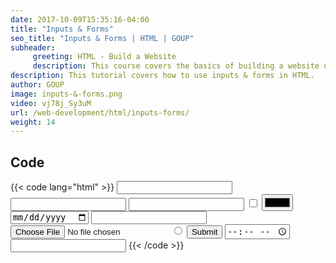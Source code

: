 ```yaml
---
date: 2017-10-09T15:35:16-04:00
title: "Inputs & Forms"
seo_title: "Inputs & Forms | HTML | GOUP"
subheader:
     greeting: HTML - Build a Website
     description: This course covers the basics of building a website using HTML. Work your way through the videos/articles and I'll teach you everything you need to know to create a basic website!
description: This tutorial covers how to use inputs & forms in HTML.
author: GOUP
image: inputs-&-forms.png
video: vj78j_Sy3uM
url: /web-development/html/inputs-forms/
weight: 14
---
```


## Code

{{< code lang="html" >}}
<input type="text" />
<input type="password" />
<input type="number" />
<input type="checkbox" />
<input type="color" />
<input type="date" />
<input type="email" />
<input type="file" />
<input type="radio" />
<input type="submit" />
<input type="time" />
<input type="url" />
{{< /code >}}